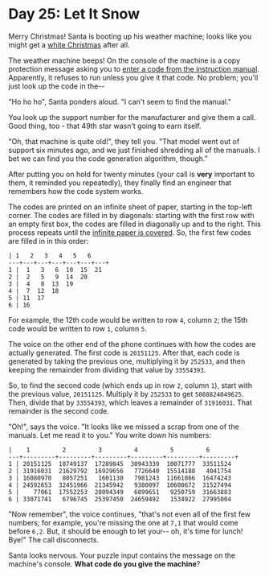 # Day 25: Let It Snow
Merry Christmas! Santa is booting up his weather machine; looks like you might get a 
[white Christmas](https://adventofcode.com/2015/day/1) after all.

The weather machine beeps! On the console of the machine is a copy protection message asking you to 
[enter a code from the instruction manual](https://en.wikipedia.org/wiki/Copy_protection#Early_video_games). Apparently, 
it refuses to run unless you give it that code. No problem; you'll just look up the code in the--

"Ho ho ho", Santa ponders aloud. "I can't seem to find the manual."

You look up the support number for the manufacturer and give them a call. Good thing, too - that 49th star wasn't going 
to earn itself.

"Oh, that machine is quite old!", they tell you. "That model went out of support six minutes ago, and we just finished 
shredding all of the manuals. I bet we can find you the code generation algorithm, though."

After putting you on hold for twenty minutes (your call is **very** important to them, it reminded you repeatedly), 
they finally find an engineer that remembers how the code system works.

The codes are printed on an infinite sheet of paper, starting in the top-left corner. The codes are filled in by 
diagonals: starting with the first row with an empty first box, the codes are filled in diagonally up and to the right. 
This process repeats until the [infinite paper is covered](https://en.wikipedia.org/wiki/Cantor's_diagonal_argument). 
So, the first few codes are filled in in this order:
```
| 1   2   3   4   5   6  
---+---+---+---+---+---+---+
1 |  1   3   6  10  15  21
2 |  2   5   9  14  20
3 |  4   8  13  19
4 |  7  12  18
5 | 11  17
6 | 16
```
For example, the 12th code would be written to row `4`, column `2`; the 15th code would be written to row `1`, column 
`5`.

The voice on the other end of the phone continues with how the codes are actually generated. The first code is 
`20151125`. After that, each code is generated by taking the previous one, multiplying it by `252533`, and then keeping 
the remainder from dividing that value by `33554393`.

So, to find the second code (which ends up in row `2`, column `1`), start with the previous value, `20151125`. Multiply 
it by `252533` to get `5088824049625`. Then, divide that by `33554393`, which leaves a remainder of `31916031`. That 
remainder is the second code.

"Oh!", says the voice. "It looks like we missed a scrap from one of the manuals. Let me read it to you." You write down 
his numbers:
```
|    1         2         3         4         5         6
---+---------+---------+---------+---------+---------+---------+
1 | 20151125  18749137  17289845  30943339  10071777  33511524
2 | 31916031  21629792  16929656   7726640  15514188   4041754
3 | 16080970   8057251   1601130   7981243  11661866  16474243
4 | 24592653  32451966  21345942   9380097  10600672  31527494
5 |    77061  17552253  28094349   6899651   9250759  31663883
6 | 33071741   6796745  25397450  24659492   1534922  27995004
```
"Now remember", the voice continues, "that's not even all of the first few numbers; for example, you're missing the one 
at `7,1` that would come before `6,2`. But, it should be enough to let your-- oh, it's time for lunch! Bye!" The call 
disconnects.

Santa looks nervous. Your puzzle input contains the message on the machine's console. **What code do you give the 
machine**?
